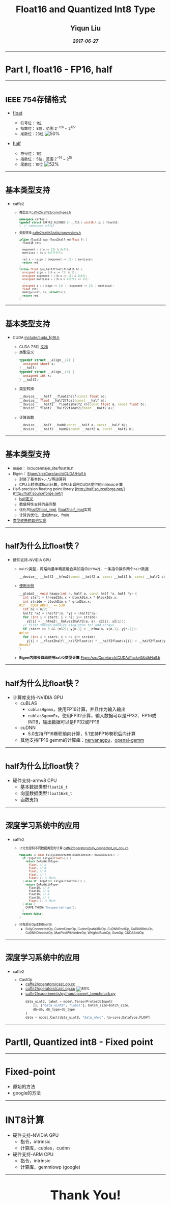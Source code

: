 
<!-- $size: 16:9 -->

# <center>Float16 and Quantized Int8 Type 

## <center>Yiqun Liu
##### <center>2017-06-27

---

<!-- page_number: true -->

# Part I, float16 - FP16, half

---

# <small>IEEE 754存储格式</small>

- [float](https://zh.wikipedia.org/wiki/%E5%96%AE%E7%B2%BE%E5%BA%A6%E6%B5%AE%E9%BB%9E%E6%95%B8)
  - <small>符号位： 1位
  - 指数位： 8位，范围 $2^{-126}$ ~ $2^{127}$
  - 尾数位：23位</small>
    ![50%](images/float32.jpg)
    
- [half](https://zh.wikipedia.org/wiki/%E5%8D%8A%E7%B2%BE%E5%BA%A6%E6%B5%AE%E7%82%B9%E6%95%B0)
  - <small>符号位： 1位
  - 指数位： 5位，范围 $2^{-14}$ ~ $2^{15}$
  - 尾数位：10位</small>
    ![52%](images/float16.jpg)

[comment]: <> (数值表示范围即指数的范围)
[comment]: <> (float，能表示2^23 * 254 = 2 billion个值)
[comment]: <> (half，只能表示2^10 * 30 = 30720个值)

---

# <small>基本类型支持</small>
- <small>caffe2 
  - <small>类型定义[caffe2/caffe2/core/types.h](https://github.com/caffe2/caffe2/blob/master/caffe2/core/types.h#L53)
    ```cpp
    namespace caffe2 {
    typedef struct CAFFE2_ALIGNED(2) __f16 { uint16_t x; } float16;
    }  // namespace caffe2
    ```
  - 类型转换 [caffe2/caffe2/utils/conversions.h](https://github.com/caffe2/caffe2/blob/master/caffe2/utils/conversions.h#L20)
    ```cpp
    inline float16 cpu_float2half_rn(float f) {
      float16 ret;
      ...
      exponent = ((u >> 23) & 0xff);
      mantissa = (u & 0x7fffff);
      ...
      ret.x = (sign | (exponent << 10) | mantissa);
      return ret;
    }
    inline float cpu_half2float(float16 h) {
      unsigned sign = ((h.x >> 15) & 1);
      unsigned exponent = ((h.x >> 10) & 0x1f);
      unsigned mantissa = ((h.x & 0x3ff) << 13);
	  ...
      unsigned i = ((sign << 31) | (exponent << 23) | mantissa);
      float ret;
      memcpy(&ret, &i, sizeof(i));
      return ret;
    }
    ```
  </small></small>

[comment]: <> (基本类型支持包括：类型定义，类型转换，计算函数。)
[comment]: <> (由于通用CPU硬件不支持half类型，因此CPU上的支持都采用软件模拟的方式，计算也都是通过转换成float操作的，因此效率会比较低下。)
[comment]: <> (总体方法是，使用位操作和移位操作，分别求出符号位、指数、尾数，然后将指数、尾数规范到范围内)
[comment]: <> (对一些特殊值，比如nan、inf等，有特殊的处理)

--- 

# <small>基本类型支持</small>
- <small>CUDA [include/cuda_fp16.h](https://github.com/ptillet/isaac/blob/master/include/external/cuda/cuda_fp16.h)
  - CUDA 7.5后 [文档](http://docs.nvidia.com/cuda/cuda-math-api/group__CUDA__MATH__INTRINSIC__HALF.html#group__CUDA__MATH__INTRINSIC__HALF)
  - 类型定义
    ```cpp
    typedef struct __align__(2) {
      unsigned short x;
    } __half;
    typedef struct __align__(4) {
      unsigned int x;
    } __half2;
    ```
  - 类型转换
    ```cpp
    __device__ __half __float2half(const float a);
    __device__ float __half2float(const __half a);
    __device__ __half2 __floats2half2_rn(const float a, const float b);
    __device__ float2 __half22float2(const __half2 a);
    ```
  - 计算函数
    ```cpp
    __device__ __half __hadd(const __half a, const __half b);
    __device__ __half2 __hadd2(const __half2 a, const __half2 b);
    ```
  </small>

---

# <small>基本类型支持</small>
- <small>majel： include/majel_lite/float16.h
- Eigen： [Eigen/src/Core/arch/CUDA/Half.h](https://bitbucket.org/eigen/eigen/src/dbab66d00651bf050d1426334a39b627abe7216e/Eigen/src/Core/arch/CUDA/Half.h?at=default&fileviewer=file-view-default#Half.h-76) 
  - 封装了基本的+,-,*,/等运算符
  - CPU上转换成float计算，GPU上调用CUDA提供的intrinsic计算
- Half-precision floating point library [http://half.sourceforge.net/](http://half.sourceforge.net/)
  - [half定义](https://github.com/headupinclouds/half/blob/master/include/half.hpp#L915)
  - 数值特性支持的最完整
  - 优化的[half2float_impl](https://github.com/headupinclouds/half/blob/master/include/half.hpp#L610), [float2half_impl](https://github.com/headupinclouds/half/blob/master/include/half.hpp#L420)实现
  - 计算的优化，比如fmax、fmin
- [类型转换的其他实现](https://gist.github.com/rygorous/2156668)
  </small>

[comment]: <> (Eigen比较详细，定义了各种数据类型之间的转换，以及运算符，CPU上转换成float来操作，GPU上调用intrinsic)
[comment]: <> (Half库，CPU功能支持的比较完善，并且做了充分的优化：)
[comment]: <> (1. half2float_impl/float2half_impl，以空间换时间，列举出2018个尾数，通过查表来转换)
[comment]: <> (2. 一些运算操作，比如fmax、fmin，根据half的组成特征，分情况使用位操作和比较操作完成，而不是转换成float来比较)
[comment]: <> (其他实现里面，包括了不同的rounding舍入方法，不同的快速实现版本，包括simd实现，但我认为应该比Half查表的方式慢)

--- 

# <small>half为什么比float快？</small>
- <small>硬件支持-NVIDIA GPU
  - `half2`类型，两路向量半精度融合乘加指令(`HFMA2`)，一条指令操作两个`half`数据
    ```cpp
    __device__ __half2 __hfma2(const __half2 a, const __half2 b, const __half2 c); // a * b + c
    ````
  - [使用示例](https://github.com/parallel-forall/code-samples/blob/master/posts/mixed-precision/haxpy.cu#L50)
    ```cpp
    __global__ void haxpy(int n, half a, const half *x, half *y) {
      int start = threadIdx.x + blockDim.x * blockIdx.x;
      int stride = blockDim.x * gridDim.x;
    #if __CUDA_ARCH__ >= 530
      int n2 = n/2;
      half2 *x2 = (half2*)x, *y2 = (half2*)y;
      for (int i = start; i < n2; i+= stride) 
        y2[i] = __hfma2(__halves2half2(a, a), x2[i], y2[i]);
      // first thread handles singleton for odd arrays
      if (start == 0 && (n%2)) y[n-1] = __hfma(a, x[n-1], y[n-1]);   
    #else
      for (int i = start; i < n; i+= stride)
        y[i] = __float2half(__half2float(a) * __half2float(x[i]) + __half2float(y[i]));
    #endif
    }
    ```
  - **Eigen内部会自动使用`half2`类型计算** [Eigen/src/Core/arch/CUDA/PacketMathHalf.h](https://bitbucket.org/eigen/eigen/src/dbab66d00651bf050d1426334a39b627abe7216e/Eigen/src/Core/arch/CUDA/PacketMathHalf.h?at=default&fileviewer=file-view-default)
  </small>

---

# <small>half为什么比float快？</small>
- 计算库支持-NVIDIA GPU
  - cuBLAS
    - `cublasHgemm`，使用FP16计算，并且作为输入输出
    - `cublasSgemmEx`，使用FP32计算，输入数据可以是FP32、FP16或INT8，输出数据可以是FP32或FP16
  - cuDNN
    - 5.0支持FP16卷积前向计算，5.1支持FP16卷积后向计算
  - 其他支持FP16 gemm的计算库：[nervanagpu](https://github.com/NervanaSystems/nervanagpu)，[openai-gemm](https://github.com/openai/openai-gemm)

---

# <small>half为什么比float快？</small>
- 硬件支持-armv8 CPU
  - 基本数据类型`float16_t`
  - 向量数据类型`float16x8_t`
  - 函数支持

---

# <small>深度学习系统中的应用</small>
- <small>caffe2
  - <small>`if`分支控制不同数据类型的计算 [caffe2/operators/fully_connected_op_gpu.cc](https://github.com/caffe2/caffe2/blob/master/caffe2/operators/fully_connected_op_gpu.cc)
    ```cpp
    template <> bool FullyConnectedOp<CUDAContext>::RunOnDevice() {
      if (Input(0).IsType<float>()) {
        return DoRunWithType<
          float, // X
          float, // W
          float, // B
          float, // Y
          float>(); // Math
      } else if (Input(0).IsType<float16>()) {
        return DoRunWithType<
          float16, // X
          float16, // W
          float16, // B
          float16, // Y
          float>(); // Math
      } else {
        CAFFE_THROW("Unsupported type");
      }
      return false;
    }
    ```
  - 只有部分Op支持float16</small>
    - <small>FullyConnectedOp, CudnnConvOp, CudnnSpatialBNOp, CuDNNPoolOp, CuDNNReluOp, CuDNNDropoutOp, MaxPoolWithIndexOp, WeightdSumOp, SumOp, CUDAAddOp</small>
  </small>

[comment]: <> (caffe2：只有一部分op支持float16)
[comment]: <> (caffe2：由于Op与数据类型DataType无关，以if语句控制不同数据类型的计算)

---

# <small>深度学习系统中的应用</small>
- <small>caffe2
  - CastOp
    - [caffe2/operators/cast_op.cc](https://github.com/caffe2/caffe2/blob/master/caffe2/operators/cast_op.cc)   
    - [caffe2/operators/cast_op.cu](https://github.com/caffe2/caffe2/blob/master/caffe2/operators/cast_op.cu)
  ![80%](images/cast_op.jpg)
    - [caffe2/experiments/python/convnet_benchmark.py](https://github.com/caffe2/caffe2/blob/master/caffe2/experiments/python/convnet_benchmarks.py#L520)
      ```python
      data_uint8, label = model.TensorProtosDBInput(
          [], ["data_uint8", "label"], batch_size=batch_size,
          db=db, db_type=db_type
      )
      data = model.Cast(data_uint8, "data_nhwc", to=core.DataType.FLOAT)
      ```
  </small>

[comment]: <> (既然相邻的Op可能使用不同的数据类型，那么caffe2是怎么控制混合精度计算的呢？答案是通过引入CastOp)
[comment]: <> (除了float16转换需求外，CastOp最常见的一个场景是图像，直接提供的是uint8数据，可通过CastOp转换成FLOAT数据)
[comment]: <> (需要手动配置CastOp)
[comment]: <> (CPU版的CastOp不支持float16的互转)
[comment]: <> (两个疑问：)
[comment]: <> (1. Cast操作是否需要作为一个Op？每个Op自动检查数据类型并自动转换数据类型是否会更好？)
[comment]: <> (2. CastOp由用户显式配置、还是由Net自动添加？)

---

# PartII, Quantized int8 - Fixed point

---

# Fixed-point
- 原始的方法
- google的方法

---

# INT8计算
- 硬件支持-NVIDIA GPU
	- 指令，intrinsic
	- 计算库，cublas，cudnn
- 硬件支持-ARM CPU
	- 指令，intrinsic
	- 计算库，gemmlowp (google)

---
<!-- prerender: true -->
# <center><big><big>Thank You!</big></big>
